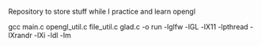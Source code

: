 Repository to store stuff while I practice and learn opengl

gcc main.c opengl_util.c file_util.c glad.c -o run -lglfw -lGL -lX11 -lpthread -lXrandr -lXi -ldl -lm
